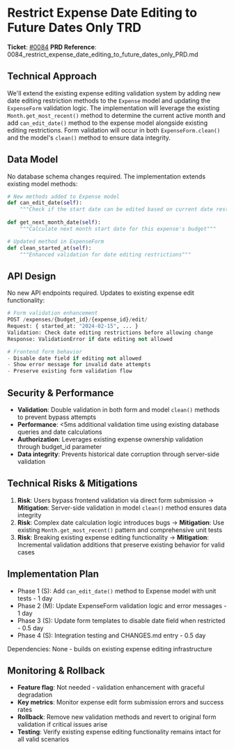 # Restrict Expense Date Editing to Future Dates Only TRD

**Ticket**: [#0084](https://github.com/MarcinOrlowski/pyggy-expense-tracker/issues/84)
**PRD Reference**: 0084_restrict_expense_date_editing_to_future_dates_only_PRD.md

## Technical Approach

We'll extend the existing expense editing validation system by adding new date editing restriction
methods to the `Expense` model and updating the `ExpenseForm` validation logic. The implementation
will leverage the existing `Month.get_most_recent()` method to determine the current active month
and add `can_edit_date()` method to the expense model alongside existing editing restrictions. Form
validation will occur in both `ExpenseForm.clean()` and the model's `clean()` method to ensure data
integrity.

## Data Model

No database schema changes required. The implementation extends existing model methods:

```python
# New methods added to Expense model
def can_edit_date(self):
    """Check if the start date can be edited based on current date restrictions"""
    
def get_next_month_date(self):
    """Calculate next month start date for this expense's budget"""

# Updated method in ExpenseForm  
def clean_started_at(self):
    """Enhanced validation for date editing restrictions"""
```

## API Design

No new API endpoints required. Updates to existing expense edit functionality:

```python
# Form validation enhancement
POST /expenses/{budget_id}/{expense_id}/edit/
Request: { started_at: "2024-02-15", ... }
Validation: Check date editing restrictions before allowing change
Response: ValidationError if date editing not allowed

# Frontend form behavior
- Disable date field if editing not allowed
- Show error message for invalid date attempts
- Preserve existing form validation flow
```

## Security & Performance

- **Validation**: Double validation in both form and model `clean()` methods to prevent bypass attempts
- **Performance**: <5ms additional validation time using existing database queries and date calculations
- **Authorization**: Leverages existing expense ownership validation through budget_id parameter
- **Data integrity**: Prevents historical date corruption through server-side validation

## Technical Risks & Mitigations

1. **Risk**: Users bypass frontend validation via direct form submission → **Mitigation**: Server-side validation in model `clean()` method ensures data integrity
2. **Risk**: Complex date calculation logic introduces bugs → **Mitigation**: Use existing `Month.get_most_recent()` pattern and comprehensive unit tests
3. **Risk**: Breaking existing expense editing functionality → **Mitigation**: Incremental validation additions that preserve existing behavior for valid cases

## Implementation Plan

- Phase 1 (S): Add `can_edit_date()` method to Expense model with unit tests - 1 day
- Phase 2 (M): Update ExpenseForm validation logic and error messages - 1 day  
- Phase 3 (S): Update form templates to disable date field when restricted - 0.5 day
- Phase 4 (S): Integration testing and CHANGES.md entry - 0.5 day

Dependencies: None - builds on existing expense editing infrastructure

## Monitoring & Rollback

- **Feature flag**: Not needed - validation enhancement with graceful degradation
- **Key metrics**: Monitor expense edit form submission errors and success rates
- **Rollback**: Remove new validation methods and revert to original form validation if critical issues arise
- **Testing**: Verify existing expense editing functionality remains intact for all valid scenarios
